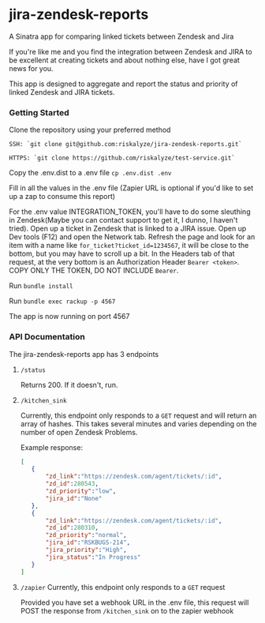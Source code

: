# jira-zendesk-reports
A Sinatra app for comparing linked tickets between Zendesk and Jira

If you're like me and you find the integration between Zendesk and JIRA to be excellent at creating tickets and about nothing else, have I got great news for you.

This app is designed to aggregate and report the status and priority of linked Zendesk and JIRA tickets.

### Getting Started

Clone the repository using your preferred method

    SSH: `git clone git@github.com:riskalyze/jira-zendesk-reports.git`

    HTTPS: `git clone https://github.com/riskalyze/test-service.git`

Copy the .env.dist to a .env file
    `cp .env.dist .env`

Fill in all the values in the .env file (Zapier URL is optional if you'd like to set up a zap to consume this report)

For the .env value INTEGRATION_TOKEN, you'll have to do some sleuthing in Zendesk(Maybe you can contact support to get it, I dunno, I haven't tried).
Open up a ticket in Zendesk that is linked to a JIRA issue. Open up Dev tools (F12) and open the Network tab.
Refresh the page and look for an item with a name like `for_ticket?ticket_id=1234567`, it will be close to the bottom, but you may have to scroll up a bit.
In the Headers tab of that request, at the very bottom is an Authorization Header `Bearer <token>`. COPY ONLY THE TOKEN, DO NOT INCLUDE `Bearer`.

Run `bundle install`

Run `bundle exec rackup -p 4567`

The app is now running on port 4567

### API Documentation
The jira-zendesk-reports app has 3 endpoints

1) `/status`

    Returns 200. If it doesn't, run.

2) `/kitchen_sink`

    Currently, this endpoint only responds to a `GET` request and will return an array of hashes. This takes several minutes and varies depending on the number of open Zendesk Problems.

    Example response:

     ```json
     [
        {
            "zd_link":"https://zendesk.com/agent/tickets/:id",
            "zd_id":280543,
            "zd_priority":"low",
            "jira_id":"None"
        },
        {
            "zd_link":"https://zendesk.com/agent/tickets/:id",
            "zd_id":280310,
            "zd_priority":"normal",
            "jira_id":"RSKBUGS-214",
            "jira_priority":"High",
            "jira_status":"In Progress"
        }
     ]
     ```

3) `/zapier`
    Currently, this endpoint only responds to a `GET` request

    Provided you have set a webhook URL in the .env file, this request will POST the response from `/kitchen_sink` on to the zapier webhook
